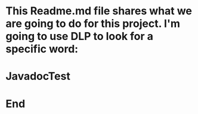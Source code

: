 # This Readme.md file shares what we are going to do for this project. I'm going to use DLP to look for a specific word: 
# JavadocTest
# End

  
